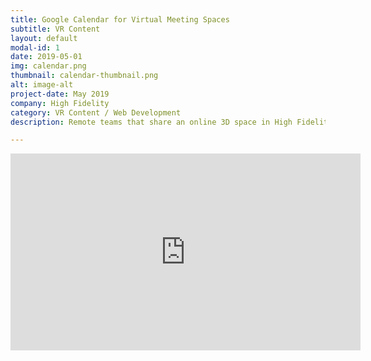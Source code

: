 ```yaml
---
title: Google Calendar for Virtual Meeting Spaces
subtitle: VR Content 
layout: default
modal-id: 1
date: 2019-05-01
img: calendar.png
thumbnail: calendar-thumbnail.png
alt: image-alt
project-date: May 2019
company: High Fidelity
category: VR Content / Web Development
description: Remote teams that share an online 3D space in High Fidelity need to be able to reserve rooms in their virtual space and see if a room is available, reserved, or otherwise occupied.  This application queries your company's Google Calendar for meeting rooms and appointments which are then displayed on posters in your virtual work environment that show the schedule for each room and who is currently using the room.  Setup is performed by your company's G Suite administrator or office manager though a simple app in High Fidelity.

---
```


<iframe width="560" height="315" src="https://www.youtube-nocookie.com/embed/2KmXllrBNHw?start=80" frameborder="0" allow="accelerometer; autoplay; encrypted-media; gyroscope; picture-in-picture" allowfullscreen></iframe>
